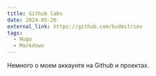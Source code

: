 ```yaml
---
title: Github labs
date: 2024-05-26
external_link: https://github.com/kvdmitriev
tags:
  - Hugo
  - Markdown
---
```


Немного о моем аккаунте на Github и проектах.

<!--more-->
